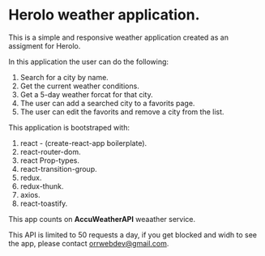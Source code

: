 # Herolo weather application.

This is a simple and responsive weather application created as an assigment for Herolo.

In this application the user can do the following:

1. Search for a city by name.
2. Get the current weather conditions.
3. Get a 5-day weather forcat for that city.
4. The user can add a searched city to a favorits page.
5. The user can edit the favorits and remove a city from the list.

This application is bootstraped with:

1. react - (create-react-app boilerplate).
2. react-router-dom.
3. react Prop-types.
4. react-transition-group.
5. redux.
6. redux-thunk.
7. axios.
8. react-toastify.

This app counts on **AccuWeatherAPI** weaather service.

This API is limited to 50 requests a day, if you get blocked
and widh to see the app, please contact orrwebdev@gmail.com.
